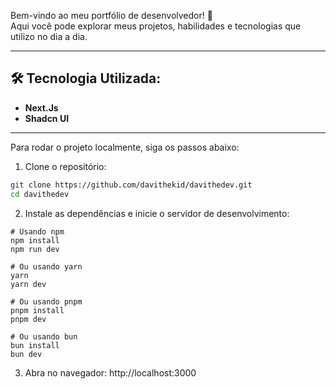 Bem-vindo ao meu portfólio de desenvolvedor! 🚀  
Aqui você pode explorar meus projetos, habilidades e tecnologias que utilizo no dia a dia.

---

## 🛠 Tecnologia Utilizada:

- **Next.Js**  
- **Shadcn UI**  

---

Para rodar o projeto localmente, siga os passos abaixo:

1. Clone o repositório:

```bash
git clone https://github.com/davithekid/davithedev.git
cd davithedev
```

2. Instale as dependências e inicie o servidor de desenvolvimento:

```
# Usando npm
npm install
npm run dev

# Ou usando yarn
yarn
yarn dev

# Ou usando pnpm
pnpm install
pnpm dev

# Ou usando bun
bun install
bun dev
```

3. Abra no navegador:
http://localhost:3000

